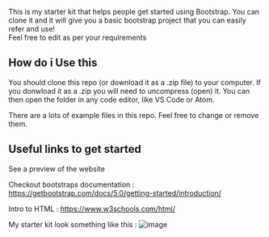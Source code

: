 This is my starter kit that helps people get started using Bootstrap. You can clone it
and it will give you a basic bootstrap project that you can easily refer and use!   
Feel free to edit as per your requirements

## How do i Use this

You should clone this repo (or download it as a .zip file) to your computer. 
If you donwload it as a .zip you will need to uncompress (open) it.
You can then open the folder in any code editor, like VS Code or Atom.

There are a lots of example files in this repo. 
Feel free to change or remove them.

## Useful links to get started
See a preview of the website 

Checkout bootstraps documentation : https://getbootstrap.com/docs/5.0/getting-started/introduction/

Intro to HTML : https://www.w3schools.com/html/

My starter kit look something like this :
![image](https://user-images.githubusercontent.com/78268558/124354867-e1818b80-dc2b-11eb-8bc2-221457811a48.png)

